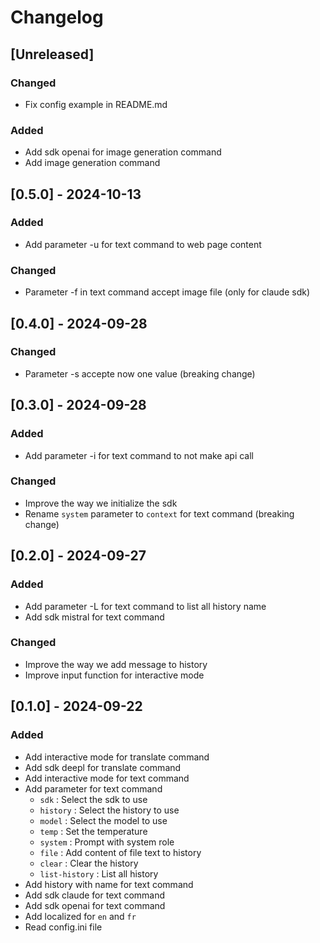 # Changelog

## [Unreleased]

### Changed

* Fix config example in README.md

### Added

* Add sdk openai for image generation command
* Add image generation command

## [0.5.0] - 2024-10-13

### Added

* Add parameter -u for text command to web page content

### Changed

* Parameter -f in text command accept image file (only for claude sdk)

## [0.4.0] - 2024-09-28

### Changed

* Parameter -s accepte now one value (breaking change)

## [0.3.0] - 2024-09-28

### Added

* Add parameter -i for text command to not make api call

### Changed

* Improve the way we initialize the sdk
* Rename `system` parameter to `context` for text command (breaking change)

## [0.2.0] - 2024-09-27

### Added

* Add parameter -L for text command to list all history name
* Add sdk mistral for text command

### Changed

* Improve the way we add message to history
* Improve input function for interactive mode

## [0.1.0] - 2024-09-22

### Added

* Add interactive mode for translate command
* Add sdk deepl for translate command
* Add interactive mode for text command
* Add parameter for text command
    * `sdk` : Select the sdk to use
    * `history` : Select the history to use
    * `model` : Select the model to use
    * `temp` : Set the temperature
    * `system` : Prompt with system role
    * `file` : Add content of file text to history
    * `clear` : Clear the history
    * `list-history` : List all history
* Add history with name for text command
* Add sdk claude for text command
* Add sdk openai for text command
* Add localized for `en` and `fr`
* Read config.ini file
